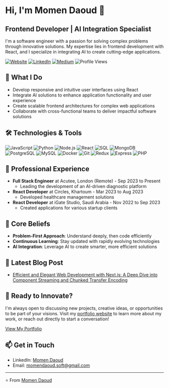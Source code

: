 # Hi, I'm Momen Daoud 👋

## Frontend Developer | AI Integration Specialist

I'm a software engineer with a passion for solving complex problems through innovative solutions. My expertise lies in frontend development with React, and I specialize in integrating AI to create cutting-edge applications.

[![Website](https://img.shields.io/badge/-Website-000000?style=flat-square&logo=About.me&logoColor=white&link=https://momendaoud.com)](https://momendaoud.com)
[![LinkedIn](https://img.shields.io/badge/-LinkedIn-blue?style=flat-square&logo=Linkedin&logoColor=white&link=https://www.linkedin.com/in/momen-daoud/)](https://www.linkedin.com/in/momen-daoud/)
[![Medium](https://img.shields.io/badge/-Medium-12100E?style=flat-square&logo=Medium&logoColor=white&link=https://medium.com/@momendaoud)](https://medium.com/@momendaoud)
![Profile Views](https://komarev.com/ghpvc/?username=your-github-username&color=brightgreen)

## 🚀 What I Do

- Develop responsive and intuitive user interfaces using React
- Integrate AI solutions to enhance application functionality and user experience
- Create scalable frontend architectures for complex web applications
- Collaborate with cross-functional teams to deliver impactful software solutions

## 🛠️ Technologies & Tools

![JavaScript](https://img.shields.io/badge/-JavaScript-F7DF1E?style=flat-square&logo=javascript&logoColor=black)
![Python](https://img.shields.io/badge/-Python-3776AB?style=flat-square&logo=Python&logoColor=white)
![Node.js](https://img.shields.io/badge/-Node.js-339933?style=flat-square&logo=Node.js&logoColor=white)
![React](https://img.shields.io/badge/-React-61DAFB?style=flat-square&logo=react&logoColor=black)
![SQL](https://img.shields.io/badge/-SQL-4479A1?style=flat-square&logo=MySQL&logoColor=white)
![MongoDB](https://img.shields.io/badge/-MongoDB-47A248?style=flat-square&logo=mongodb&logoColor=white)
![PostgreSQL](https://img.shields.io/badge/-PostgreSQL-336791?style=flat-square&logo=postgresql&logoColor=white)
![MySQL](https://img.shields.io/badge/-MySQL-4479A1?style=flat-square&logo=mysql&logoColor=white)
![Docker](https://img.shields.io/badge/-Docker-2496ED?style=flat-square&logo=docker&logoColor=white)
![Git](https://img.shields.io/badge/-Git-F05032?style=flat-square&logo=git&logoColor=white)
![Redux](https://img.shields.io/badge/-Redux-764ABC?style=flat-square&logo=redux&logoColor=white)
![Express](https://img.shields.io/badge/-Express-000000?style=flat-square&logo=express&logoColor=white)
![PHP](https://img.shields.io/badge/-PHP-777BB4?style=flat-square&logo=php&logoColor=white)

## 💼 Professional Experience

- **Full Stack Engineer** at Acutee, London (Remote) - Sep 2023 to Present
  - Leading the development of an AI-driven diagnostic platform
- **React Developer** at Circles, Khartoum - Mar 2023 to Aug 2023
  - Developed healthcare management solutions
- **React Developer** at iGate Studio, Saudi Arabia - Nov 2022 to Sep 2023
  - Created applications for various startup clients

## 🌟 Core Beliefs

- **Problem-First Approach**: Understand deeply, then code efficiently
- **Continuous Learning**: Stay updated with rapidly evolving technologies
- **AI Integration**: Leverage AI to create smarter, more efficient solutions

## 📝 Latest Blog Post

- [Efficient and Elegant Web Development with Next.js: A Deep Dive into Component Streaming and Chunked Transfer Encoding](https://medium.com/@momendaoud/efficient-and-elegant-web-development-with-next-js-6087b3fd86e1)

## 🚀 Ready to Innovate?

I'm always open to discussing new projects, creative ideas, or opportunities to be part of your visions. Visit my [portfolio website](https://momendaoud.com) to learn more about my work, or reach out directly to start a conversation!

[View My Portfolio](https://momendaoud.com)

## 📫 Get in Touch

- LinkedIn: [Momen Daoud](https://www.linkedin.com/in/momen-daoud/)
- Email: momendaoud.soft@gmail.com

---

⭐️ From [Momen Daoud](https://github.com/Momen-Daoud7)
